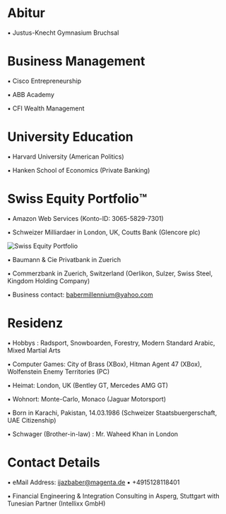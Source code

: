 # Abitur

▪︎ Justus-Knecht Gymnasium Bruchsal

# Business Management

▪︎ Cisco Entrepreneurship

▪︎ ABB Academy

▪︎ CFI Wealth Management

# University Education 

▪︎ Harvard University (American Politics)

▪︎ Hanken School of Economics (Private Banking)


# Swiss Equity Portfolio™️

▪︎ Amazon Web Services (Konto-ID: 3065-5829-7301)

▪︎ Schweizer Milliardaer in London, UK, Coutts Bank (Glencore plc)

![Swiss Equity Portfolio](https://user-images.githubusercontent.com/95079463/163727001-ec82ed9d-01c8-483a-9ea6-583deac8b27b.png)

▪︎ Baumann & Cie Privatbank in Zuerich

▪︎ Commerzbank in Zuerich, Switzerland (Oerlikon, Sulzer, Swiss Steel, Kingdom Holding Company)

▪︎ Business contact: babermillennium@yahoo.com

# Residenz 

▪︎ Hobbys : Radsport, Snowboarden, Forestry, Modern Standard Arabic, Mixed Martial Arts

▪︎ Computer Games: City of Brass (XBox), Hitman Agent 47 (XBox), Wolfenstein Enemy Territories (PC)

▪︎ Heimat: London, UK (Bentley GT, Mercedes AMG GT)

▪︎ Wohnort: Monte-Carlo, Monaco (Jaguar Motorsport)

▪︎ Born in Karachi, Pakistan, 14.03.1986  (Schweizer Staatsbuergerschaft, UAE Citizenship)

▪︎ Schwager (Brother-in-law) : Mr. Waheed Khan in London 

# Contact Details 

▪︎ eMail Address: ijazbaber@magenta.de ▪︎ +4915128118401 

▪︎ Financial Engineering & Integration Consulting in Asperg, Stuttgart with Tunesian Partner (Intellixx GmbH)



